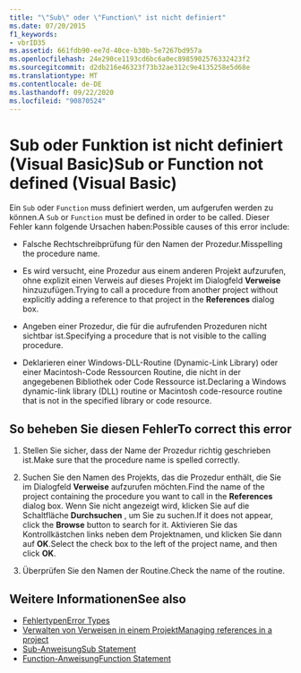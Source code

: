 ```yaml
---
title: "\"Sub\" oder \"Function\" ist nicht definiert"
ms.date: 07/20/2015
f1_keywords:
- vbrID35
ms.assetid: 661fdb90-ee7d-40ce-b30b-5e7267bd957a
ms.openlocfilehash: 24e290ce1193cd6bc6a0ec8985902576332423f2
ms.sourcegitcommit: d2db216e46323f73b32ae312c9e4135258e5d68e
ms.translationtype: MT
ms.contentlocale: de-DE
ms.lasthandoff: 09/22/2020
ms.locfileid: "90870524"
---
```

# <a name="sub-or-function-not-defined-visual-basic"></a><span data-ttu-id="e5b5d-102">Sub oder Funktion ist nicht definiert (Visual Basic)</span><span class="sxs-lookup"><span data-stu-id="e5b5d-102">Sub or Function not defined (Visual Basic)</span></span>

<span data-ttu-id="e5b5d-103">Ein `Sub` oder `Function` muss definiert werden, um aufgerufen werden zu können.</span><span class="sxs-lookup"><span data-stu-id="e5b5d-103">A `Sub` or `Function` must be defined in order to be called.</span></span> <span data-ttu-id="e5b5d-104">Dieser Fehler kann folgende Ursachen haben:</span><span class="sxs-lookup"><span data-stu-id="e5b5d-104">Possible causes of this error include:</span></span>  
  
- <span data-ttu-id="e5b5d-105">Falsche Rechtschreibprüfung für den Namen der Prozedur.</span><span class="sxs-lookup"><span data-stu-id="e5b5d-105">Misspelling the procedure name.</span></span>  
  
- <span data-ttu-id="e5b5d-106">Es wird versucht, eine Prozedur aus einem anderen Projekt aufzurufen, ohne explizit einen Verweis auf dieses Projekt im Dialogfeld **Verweise** hinzuzufügen.</span><span class="sxs-lookup"><span data-stu-id="e5b5d-106">Trying to call a procedure from another project without explicitly adding a reference to that project in the **References** dialog box.</span></span>  
  
- <span data-ttu-id="e5b5d-107">Angeben einer Prozedur, die für die aufrufenden Prozeduren nicht sichtbar ist.</span><span class="sxs-lookup"><span data-stu-id="e5b5d-107">Specifying a procedure that is not visible to the calling procedure.</span></span>  
  
- <span data-ttu-id="e5b5d-108">Deklarieren einer Windows-DLL-Routine (Dynamic-Link Library) oder einer Macintosh-Code Ressourcen Routine, die nicht in der angegebenen Bibliothek oder Code Ressource ist.</span><span class="sxs-lookup"><span data-stu-id="e5b5d-108">Declaring a Windows dynamic-link library (DLL) routine or Macintosh code-resource routine that is not in the specified library or code resource.</span></span>  
  
## <a name="to-correct-this-error"></a><span data-ttu-id="e5b5d-109">So beheben Sie diesen Fehler</span><span class="sxs-lookup"><span data-stu-id="e5b5d-109">To correct this error</span></span>  
  
1. <span data-ttu-id="e5b5d-110">Stellen Sie sicher, dass der Name der Prozedur richtig geschrieben ist.</span><span class="sxs-lookup"><span data-stu-id="e5b5d-110">Make sure that the procedure name is spelled correctly.</span></span>  
  
2. <span data-ttu-id="e5b5d-111">Suchen Sie den Namen des Projekts, das die Prozedur enthält, die Sie im Dialogfeld **Verweise** aufzurufen möchten.</span><span class="sxs-lookup"><span data-stu-id="e5b5d-111">Find the name of the project containing the procedure you want to call in the **References** dialog box.</span></span> <span data-ttu-id="e5b5d-112">Wenn Sie nicht angezeigt wird, klicken Sie auf die Schaltfläche **Durchsuchen** , um Sie zu suchen.</span><span class="sxs-lookup"><span data-stu-id="e5b5d-112">If it does not appear, click the **Browse** button to search for it.</span></span> <span data-ttu-id="e5b5d-113">Aktivieren Sie das Kontrollkästchen links neben dem Projektnamen, und klicken Sie dann auf **OK**.</span><span class="sxs-lookup"><span data-stu-id="e5b5d-113">Select the check box to the left of the project name, and then click **OK**.</span></span>  
  
3. <span data-ttu-id="e5b5d-114">Überprüfen Sie den Namen der Routine.</span><span class="sxs-lookup"><span data-stu-id="e5b5d-114">Check the name of the routine.</span></span>  
  
## <a name="see-also"></a><span data-ttu-id="e5b5d-115">Weitere Informationen</span><span class="sxs-lookup"><span data-stu-id="e5b5d-115">See also</span></span>

- [<span data-ttu-id="e5b5d-116">Fehlertypen</span><span class="sxs-lookup"><span data-stu-id="e5b5d-116">Error Types</span></span>](../../programming-guide/language-features/error-types.md)
- [<span data-ttu-id="e5b5d-117">Verwalten von Verweisen in einem Projekt</span><span class="sxs-lookup"><span data-stu-id="e5b5d-117">Managing references in a project</span></span>](/visualstudio/ide/managing-references-in-a-project)
- [<span data-ttu-id="e5b5d-118">Sub-Anweisung</span><span class="sxs-lookup"><span data-stu-id="e5b5d-118">Sub Statement</span></span>](../statements/sub-statement.md)
- [<span data-ttu-id="e5b5d-119">Function-Anweisung</span><span class="sxs-lookup"><span data-stu-id="e5b5d-119">Function Statement</span></span>](../statements/function-statement.md)
